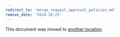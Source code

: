 ```yaml
---
redirect_to: 'merge_request_approval_policies.md'
remove_date: '2024-10-25'
---
```


<!-- markdownlint-disable -->

This document was moved to [another location](merge_request_approval_policies.md).

<!-- This redirect file can be deleted after <2024-10-25>. -->
<!-- Redirects that point to other docs in the same project expire in three months. -->
<!-- Redirects that point to docs in a different project or site (link is not relative and starts with `https:`) expire in one year. -->
<!-- Before deletion, see: https://docs.gitlab.com/ee/development/documentation/redirects.html -->
